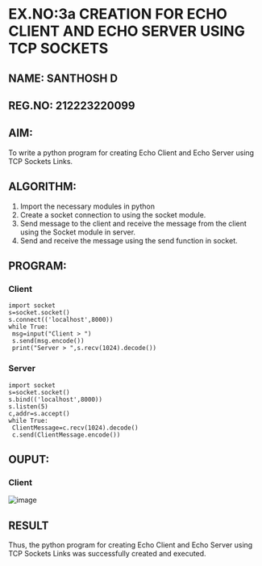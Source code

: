 # EX.NO:3a             CREATION FOR ECHO CLIENT AND ECHO SERVER USING TCP SOCKETS

## NAME: SANTHOSH D 
## REG.NO: 212223220099
## AIM:
To write a python program for creating Echo Client and Echo Server using TCP
Sockets Links.

## ALGORITHM:
1. Import the necessary modules in python</br>
2. Create a socket connection to using the socket module.</br>
3. Send message to the client and receive the message from the client using the Socket module in
 server.</br>
4. Send and receive the message using the send function in socket.</br>

## PROGRAM:
### Client
```
import socket
s=socket.socket()
s.connect(('localhost',8000))
while True:
 msg=input("Client > ")
 s.send(msg.encode())
 print("Server > ",s.recv(1024).decode())
```
### Server
```
import socket
s=socket.socket()
s.bind(('localhost',8000))
s.listen(5)
c,addr=s.accept()
while True:
 ClientMessage=c.recv(1024).decode()
 c.send(ClientMessage.encode())
```
## OUPUT:
### Client
![image](https://github.com/Yuvaranithulasingam/3a.Sockets_Creation_for_Echo_Client_and_Echo_Server/assets/121418522/e28cbeca-aca7-45bd-9a14-9d0166954a0d)

## RESULT
Thus, the python program for creating Echo Client and Echo Server using TCP Sockets Links 
was successfully created and executed.
